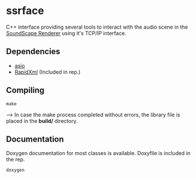 # ssrface

C++ interface providing several tools to interact with the audio scene in the [SoundScape Renderer](https://github.com/SoundScapeRenderer/) using it's TCP/IP interface.

## Dependencies
* [asio](http://think-async.com)
* [RapidXml](http://rapidxml.sourceforge.net) (Included in rep.)

## Compiling
`make`

--> In case the make process completed without errors, the library file is placed in the **build/** directory.

## Documentation
Doxygen documentation for most classes is available. Doxyfile is included in the rep.

`doxygen`
